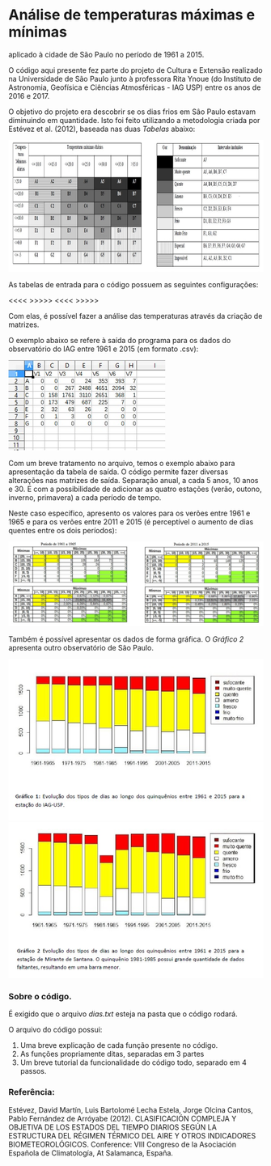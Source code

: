 # Análise de temperaturas máximas e mínimas
aplicado à cidade de São Paulo no período de 1961 a 2015.

O código aqui presente fez parte do projeto de Cultura e Extensão realizado na Universidade de São Paulo junto à professora Rita Ynoue (do Instituto de Astronomia, Geofísica e Ciências Atmosféricas - IAG USP) entre os anos de 2016 e 2017.

O objetivo do projeto era descobrir se os dias frios em Sâo Paulo estavam diminuindo em quantidade.
Isto foi feito utilizando a metodologia criada por Estévez et al. (2012), baseada nas duas *Tabelas* abaixo:

<img src="Imagens/1.tabelaprojeto.jpg" height=260>

As tabelas de entrada para o código possuem as seguintes configurações:

<<<< >>>>>
<<<< >>>>>

Com elas, é possível fazer a análise das temperaturas através da criação de matrizes.

O exemplo abaixo se refere à saída do programa para os dados do observatório do IAG entre 1961 e 2015 (em formato .csv):

<img src="Imagens/5.exemplo.jpg">

Com um breve tratamento no arquivo, temos o exemplo abaixo para apresentação da tabela de saída.
O código permite fazer diversas alterações nas matrizes de saída. Separação anual, a cada 5 anos, 10 anos e 30. E com a possibilidade de adicionar as quatro estações (verão, outono, inverno, primavera) a cada período de tempo.

Neste caso específico, apresento os valores para os verões entre 1961 e 1965 e para os verões entre 2011 e 2015 (é perceptível o aumento de dias quentes entre os dois períodos):

<img src="Imagens/6.tabela5.jpg">

Também é possível apresentar os dados de forma gráfica. O *Gráfico 2* apresenta outro observatório de São Paulo.

<img src="Imagens/8.grafico1.jpg">
<img src="Imagens/9.grafico2.jpg">


<h3>Sobre o código.</h3>

É exigido que o arquivo *dias.txt* esteja na pasta que o código rodará.

O arquivo do código possui:
<ol>
  <li> Uma breve explicação de cada função presente no código. </li>
  <li> As funções propriamente ditas, separadas em 3 partes </li>
  <li> Um breve tutorial da funcionalidade do código todo, separado em 4 passos. </li>
</ol>


<h3>Referência:</h3>

Estévez, David Martín, Luis Bartolomé Lecha Estela, Jorge Olcina Cantos, Pablo Fernández de Arróyabe (2012). CLASIFICACIÓN COMPLEJA Y OBJETIVA DE LOS ESTADOS DEL TIEMPO DIARIOS SEGÚN LA ESTRUCTURA DEL RÉGIMEN TÉRMICO DEL AIRE Y OTROS INDICADORES BIOMETEOROLÓGICOS. Conference: VIII Congreso de la Asociación Española de Climatología, At Salamanca, España.
